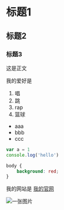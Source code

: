 # 标题1

## 标题2

### 标题3

这是正文

我的爱好是

1. 唱
2. 跳
3. rap
4. 篮球

* aaa
* bbb
* ccc

```javascript
var a = 1
console.log('hello')
```

```css
body {
    background: red;
}
```

我的网站是 [我的官网](https://csdoker.com)

![一张图片](1.png)